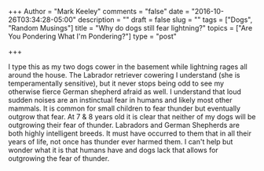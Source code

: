 +++
Author = "Mark Keeley"
comments = "false"
date = "2016-10-26T03:34:28-05:00"
description = ""
draft = false
slug = ""
tags = ["Dogs", "Random Musings"]
title = "Why do dogs still fear lightning?"
topics = ["Are You Pondering What I'm Pondering?"]
type = "post"

+++

I type this as my two dogs cower in the basement while lightning rages all around the house. The Labrador retriever cowering I understand (she is temperamentally sensitive), but it never stops being odd to see my otherwise fierce German shepherd afraid as well. I understand that loud sudden noises are an instinctual fear in humans and likely most other mammals. It is common for small children to fear thunder but eventually outgrow that fear. At 7 & 8 years old it is clear that neither of my dogs will be outgrowing their fear of thunder. Labradors and German Shepherds are both highly intelligent breeds. It must have occurred to them that in all their years of life, not once has thunder ever harmed them. I can't help but wonder what it is that humans have and dogs lack that allows for outgrowing the fear of thunder.
<!--more-->
